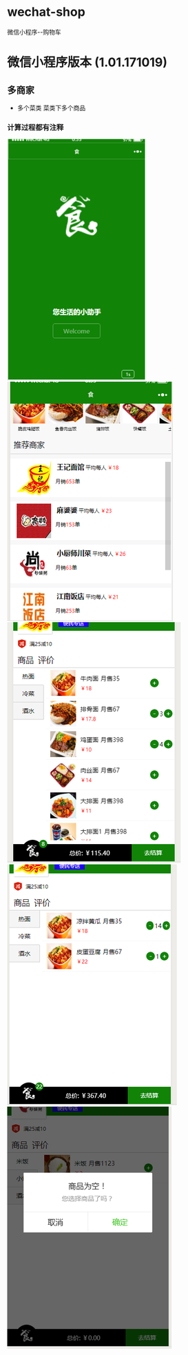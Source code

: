 # wechat-shop
微信小程序--购物车
# 微信小程序版本 (1.01.171019)
## 多商家
+ 多个菜类 菜类下多个商品
### 计算过程都有注释
![image](https://github.com/cxy-js/Blog-NodeJs/raw/master/public/images/w-1.png)
![image](https://github.com/cxy-js/Blog-NodeJs/raw/master/public/images/w-2.png)
![image](https://github.com/cxy-js/Blog-NodeJs/raw/master/public/images/w-3.png)
![image](https://github.com/cxy-js/Blog-NodeJs/raw/master/public/images/w-4.png)
![image](https://github.com/cxy-js/Blog-NodeJs/raw/master/public/images/w-5.png)
